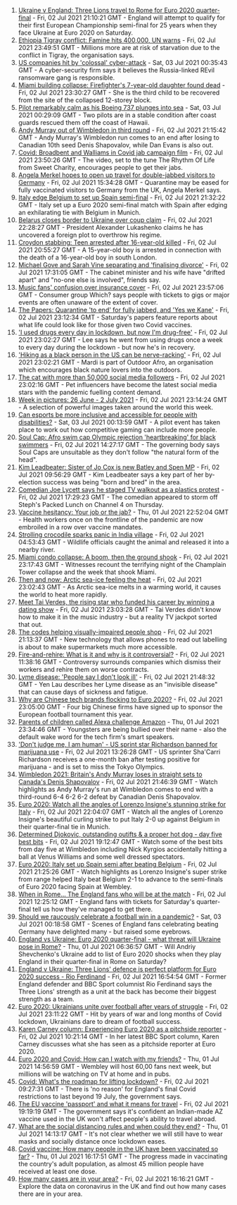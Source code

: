1. [Ukraine v England: Three Lions travel to Rome for Euro 2020 quarter-final](https://www.bbc.co.uk/sport/football/51198691) - Fri, 02 Jul 2021 21:10:21 GMT - England will attempt to qualify for their first European Championship semi-final for 25 years when they face Ukraine at Euro 2020 on Saturday.
2. [Ethiopia Tigray conflict: Famine hits 400,000, UN warns](https://www.bbc.co.uk/news/world-africa-57703538) - Fri, 02 Jul 2021 23:49:51 GMT - Millions more are at risk of starvation due to the conflict in Tigray, the organisation says.
3. [US companies hit by 'colossal' cyber-attack](https://www.bbc.co.uk/news/world-us-canada-57703836) - Sat, 03 Jul 2021 00:35:43 GMT - A cyber-security firm says it believes the Russia-linked REvil ransomware gang is responsible.
4. [Miami building collapse: Firefighter's 7-year-old daughter found dead](https://www.bbc.co.uk/news/world-us-canada-57699656) - Fri, 02 Jul 2021 23:30:27 GMT - She is the third child to be recovered from the site of the collapsed 12-storey block.
5. [Pilot remarkably calm as his Boeing 737 plunges into sea](https://www.bbc.co.uk/news/world-us-canada-57704138) - Sat, 03 Jul 2021 00:29:09 GMT - Two pilots are in a stable condition after coast guards rescued them off the coast of Hawaii.
6. [Andy Murray out of Wimbledon in third round](https://www.bbc.co.uk/sport/tennis/57702056) - Fri, 02 Jul 2021 21:15:42 GMT - Andy Murray's Wimbledon run comes to an end after losing to Canadian 10th seed Denis Shapovalov, while Dan Evans is also out.
7. [Covid: Broadbent and Walliams in Covid jab campaign film](https://www.bbc.co.uk/news/uk-57702498) - Fri, 02 Jul 2021 23:50:26 GMT - The video, set to the tune The Rhythm Of Life from Sweet Charity, encourages people to get their jabs.
8. [Angela Merkel hopes to open up travel for double-jabbed visitors to Germany](https://www.bbc.co.uk/news/uk-57699000) - Fri, 02 Jul 2021 15:34:28 GMT - Quarantine may be eased for fully vaccinated visitors to Germany from the UK, Angela Merkel says.
9. [Italy edge Belgium to set up Spain semi-final](https://www.bbc.co.uk/sport/football/51198657) - Fri, 02 Jul 2021 21:32:22 GMT - Italy set up a Euro 2020 semi-final match with Spain after edging an exhilarating tie with Belgium in Munich.
10. [Belarus closes border to Ukraine over coup claim](https://www.bbc.co.uk/news/world-europe-57702516) - Fri, 02 Jul 2021 22:28:27 GMT - President Alexander Lukashenko claims he has uncovered a foreign plot to overthrow his regime.
11. [Croydon stabbing: Teen arrested after 16-year-old killed](https://www.bbc.co.uk/news/uk-england-london-57703348) - Fri, 02 Jul 2021 20:55:27 GMT - A 15-year-old boy is arrested in connection with the death of a 16-year-old boy in south London.
12. [Michael Gove and Sarah Vine separating and 'finalising divorce'](https://www.bbc.co.uk/news/uk-politics-57699096) - Fri, 02 Jul 2021 17:31:05 GMT - The cabinet minister and his wife have "drifted apart" and "no-one else is involved", friends say.
13. [Music fans' confusion over insurance cover](https://www.bbc.co.uk/news/business-57700385) - Fri, 02 Jul 2021 23:57:06 GMT - Consumer group Which? says people with tickets to gigs or major events are often unaware of the extent of cover.
14. [The Papers: Quarantine 'to end' for fully jabbed, and 'Yes we Kane'](https://www.bbc.co.uk/news/blogs-the-papers-57703809) - Fri, 02 Jul 2021 23:12:34 GMT - Saturday's papers feature reports about what life could look like for those given two Covid vaccines.
15. ['I used drugs every day in lockdown, but now I'm drug-free'](https://www.bbc.co.uk/news/uk-57688961) - Fri, 02 Jul 2021 23:02:27 GMT - Lee says he went from using drugs once a week to every day during the lockdown - but now he's in recovery.
16. ['Hiking as a black person in the US can be nerve-racking'](https://www.bbc.co.uk/news/world-us-canada-57686681) - Fri, 02 Jul 2021 23:02:21 GMT - Mardi is part of Outdoor Afro, an organisation which encourages black nature lovers into the outdoors.
17. [The cat with more than 50,000 social media followers](https://www.bbc.co.uk/news/world-asia-57678337) - Fri, 02 Jul 2021 23:02:16 GMT - Pet influencers have become the latest social media stars with the pandemic fuelling content demand.
18. [Week in pictures: 26 June - 2 July 2021](https://www.bbc.co.uk/news/in-pictures-57680063) - Fri, 02 Jul 2021 23:14:24 GMT - A selection of powerful images taken around the world this week.
19. [Can esports be more inclusive and accessible for people with disabilities?](https://www.bbc.co.uk/news/newsbeat-57696675) - Sat, 03 Jul 2021 00:13:59 GMT - A pilot event has taken place to work out how competitive gaming can include more people.
20. [Soul Cap: Afro swim cap Olympic rejection 'heartbreaking' for black swimmers](https://www.bbc.co.uk/news/newsbeat-57688380) - Fri, 02 Jul 2021 14:27:17 GMT - The governing body says Soul Caps are unsuitable as they don't follow "the natural form of the head".
21. [Kim Leadbeater: Sister of Jo Cox is new Batley and Spen MP](https://www.bbc.co.uk/news/uk-england-leeds-57693843) - Fri, 02 Jul 2021 09:56:29 GMT - Kim Leadbeater says a key part of her by-election success was being "born and bred" in the area.
22. [Comedian Joe Lycett says he staged TV walkout as a plastics protest](https://www.bbc.co.uk/news/entertainment-arts-57699955) - Fri, 02 Jul 2021 17:29:23 GMT - The comedian appeared to storm off Steph's Packed Lunch on Channel 4 on Thursday.
23. [Vaccine hesitancy: Your job or the jab?](https://www.bbc.co.uk/news/world-us-canada-57686717) - Thu, 01 Jul 2021 22:52:04 GMT - Health workers once on the frontline of the pandemic are now embroiled in a row over vaccine mandates.
24. [Strolling crocodile sparks panic in India village](https://www.bbc.co.uk/news/world-asia-india-57691731) - Fri, 02 Jul 2021 04:53:43 GMT - Wildlife officials caught the animal and released it into a nearby river.
25. [Miami condo collapse: A boom, then the ground shook](https://www.bbc.co.uk/news/world-us-canada-57690165) - Fri, 02 Jul 2021 23:17:43 GMT - Witnesses recount the terrifying night of the Champlain Tower collapse and the week that shook Miami.
26. [Then and now: Arctic sea-ice feeling the heat](https://www.bbc.co.uk/news/science-environment-57650226) - Fri, 02 Jul 2021 23:02:43 GMT - As Arctic sea-ice melts in a warming world, it causes the world to heat more rapidly.
27. [Meet Tai Verdes, the rising star who funded his career by winning a dating show](https://www.bbc.co.uk/news/entertainment-arts-57685161) - Fri, 02 Jul 2021 23:03:28 GMT - Tai Verdes didn't know how to make it in the music industry - but a reality TV jackpot sorted that out.
28. [The codes helping visually-impaired people shop](https://www.bbc.co.uk/news/business-57679943) - Fri, 02 Jul 2021 21:13:37 GMT - New technology that allows phones to read out labelling is about to make supermarkets much more accessible.
29. [Fire-and-rehire: What is it and why is it controversial?](https://www.bbc.co.uk/news/business-57670287) - Fri, 02 Jul 2021 11:38:16 GMT - Controversy surrounds companies which dismiss their workers and rehire them on worse contracts.
30. [Lyme disease: 'People say I don't look ill'](https://www.bbc.co.uk/news/uk-scotland-glasgow-west-57693815) - Fri, 02 Jul 2021 21:48:32 GMT - Yen Lau describes her Lyme disease as an "invisible disease" that can cause days of sickness and fatigue.
31. [Why are Chinese tech brands flocking to Euro 2020?](https://www.bbc.co.uk/news/technology-57697509) - Fri, 02 Jul 2021 23:05:00 GMT - Four big Chinese firms have signed up to sponsor the European football tournament this year.
32. [Parents of children called Alexa challenge Amazon](https://www.bbc.co.uk/news/technology-57680173) - Thu, 01 Jul 2021 23:34:46 GMT - Youngsters are being bullied over their name - also the default wake word for the tech firm's smart speakers.
33. ['Don't judge me, I am human' - US sprint star Richardson banned for marijuana use](https://www.bbc.co.uk/sport/athletics/57692193) - Fri, 02 Jul 2021 13:26:28 GMT - US sprinter Sha'Carri Richardson receives a one-month ban after testing positive for marijuana - and is set to miss the Tokyo Olympics.
34. [Wimbledon 2021: Britain's Andy Murray loses in straight sets to Canada's Denis Shapovalov](https://www.bbc.co.uk/sport/av/tennis/57703649) - Fri, 02 Jul 2021 21:46:39 GMT - Watch highlights as Andy Murray's run at Wimbledon comes to end with a third-round 6-4 6-2 6-2 defeat by Canadian Denis Shapovalov.
35. [Euro 2020: Watch all the angles of Lorenzo Insigne's stunning strike for Italy](https://www.bbc.co.uk/sport/av/football/57703629) - Fri, 02 Jul 2021 22:04:07 GMT - Watch all the angles of Lorenzo Insigne's beautiful curling strike to put Italy 2-0 up against Belgium in their quarter-final tie in Munich.
36. [Determined Djokovic, outstanding outifts & a proper hot dog - day five best bits](https://www.bbc.co.uk/sport/av/tennis/57702878) - Fri, 02 Jul 2021 19:12:47 GMT - Watch some of the best bits from day five at Wimbledon including Nick Kyrgios accidentally hitting a ball at Venus Williams and some well dressed spectators.
37. [Euro 2020: Italy set up Spain semi after beating Belgium](https://www.bbc.co.uk/sport/av/football/57702966) - Fri, 02 Jul 2021 21:25:26 GMT - Watch highlights as Lorenzo Insigne's super strike from range helped Italy beat Belgium 2-1 to advance to the semi-finals of Euro 2020 facing Spain at Wembley.
38. [When in Rome... The England fans who will be at the match](https://www.bbc.co.uk/news/uk-57652630) - Fri, 02 Jul 2021 12:25:12 GMT - England fans with tickets for Saturday's quarter-final tell us how they've managed to get there.
39. [Should we raucously celebrate a football win in a pandemic?](https://www.bbc.co.uk/news/uk-57664286) - Sat, 03 Jul 2021 00:18:58 GMT - Scenes of England fans celebrating beating Germany have delighted many - but raised some eyebrows.
40. [England vs Ukraine: Euro 2020 quarter-final - what threat will Ukraine pose in Rome?](https://www.bbc.co.uk/sport/football/57659833) - Thu, 01 Jul 2021 06:36:57 GMT - Will Andriy Shevchenko's Ukraine add to list of Euro 2020 shocks when they play England in their quarter-final in Rome on Saturday?
41. [England v Ukraine: Three Lions' defence is perfect platform for Euro 2020 success - Rio Ferdinand](https://www.bbc.co.uk/sport/football/57684225) - Fri, 02 Jul 2021 16:54:54 GMT - Former England defender and BBC Sport columnist Rio Ferdinand says the Three Lions' strength as a unit at the back has become their biggest strength as a team.
42. [Euro 2020: Ukrainians unite over football after years of struggle](https://www.bbc.co.uk/news/world-europe-57677177) - Fri, 02 Jul 2021 23:11:22 GMT - Hit by years of war and long months of Covid lockdown, Ukrainians dare to dream of football success.
43. [Karen Carney column: Experiencing Euro 2020 as a pitchside reporter](https://www.bbc.co.uk/sport/football/57660625) - Fri, 02 Jul 2021 10:21:14 GMT - In her latest BBC Sport column, Karen Carney discusses what she has seen as a pitchside reporter at Euro 2020.
44. [Euro 2020 and Covid: How can I watch with my friends?](https://www.bbc.co.uk/news/uk-57386719) - Thu, 01 Jul 2021 14:56:59 GMT - Wembley will host 60,00 fans next week, but millions will be watching on TV at home and in pubs.
45. [Covid: What's the roadmap for lifting lockdown?](https://www.bbc.co.uk/news/explainers-52530518) - Fri, 02 Jul 2021 09:27:31 GMT - There is 'no reason' for England's final Covid restrictions to last beyond 19 July, the government says.
46. [The EU vaccine 'passport' and what it means for travel](https://www.bbc.co.uk/news/explainers-57665765) - Fri, 02 Jul 2021 19:19:19 GMT - The government says it's confident an Indian-made AZ vaccine used in the UK won't affect people's ability to travel abroad.
47. [What are the social distancing rules and when could they end?](https://www.bbc.co.uk/news/uk-51506729) - Thu, 01 Jul 2021 14:13:17 GMT - It's not clear whether we will still have to wear masks and socially distance once lockdown eases.
48. [Covid vaccine: How many people in the UK have been vaccinated so far?](https://www.bbc.co.uk/news/health-55274833) - Thu, 01 Jul 2021 16:17:51 GMT - The progress made in vaccinating the country's adult population, as almost 45 million people have received at least one dose.
49. [How many cases are in your area?](https://www.bbc.co.uk/news/uk-51768274) - Fri, 02 Jul 2021 16:16:21 GMT - Explore the data on coronavirus in the UK and find out how many cases there are in your area.
